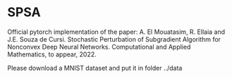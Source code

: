 # SPSA
Official pytorch implementation of the paper: 
A. El Mouatasim, R. Ellaia and J.E. Souza de Cursi. Stochastic Perturbation of Subgradient Algorithm for Nonconvex Deep Neural Networks. 
Computational and Applied Mathematics, to appear, 2022.

Please download a MNIST dataset and put it in folder ../data

